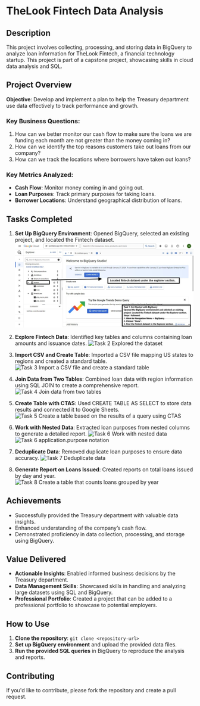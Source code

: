 # TheLook Fintech Data Analysis

## Description
This project involves collecting, processing, and storing data in BigQuery to analyze loan information for TheLook Fintech, a financial technology startup. This project is part of a capstone project, showcasing skills in cloud data analysis and SQL.

## Project Overview
**Objective**: Develop and implement a plan to help the Treasury department use data effectively to track performance and growth.

### Key Business Questions:
1. How can we better monitor our cash flow to make sure the loans we are funding each month are not greater than the money coming in?
2. How can we identify the top reasons customers take out loans from our company?
3. How can we track the locations where borrowers have taken out loans?

### Key Metrics Analyzed:
- **Cash Flow**: Monitor money coming in and going out.
- **Loan Purposes**: Track primary purposes for taking loans.
- **Borrower Locations**: Understand geographical distribution of loans.

## Tasks Completed
1. **Set Up BigQuery Environment**: Opened BigQuery, selected an existing project, and located the Fintech dataset.
   ![Locate the dataset](Capstone%20Project%20part%201.Locate%20the%20dataset.jpg)

2. **Explore Fintech Data**: Identified key tables and columns containing loan amounts and issuance dates.
   ![Task 2 Explored the dataset](screenshots/Capstone%20Project%20part%201.Task%202%20Explored%20the%20dataset.jpg)

3. **Import CSV and Create Table**: Imported a CSV file mapping US states to regions and created a standard table.
   ![Task 3 Import a CSV file and create a standard table](screenshots/Capstone%20Project%20part%201.Task%203%20Import%20a%20CSV%20file%20and%20create%20a%20standard%20table.jpg)

4. **Join Data from Two Tables**: Combined loan data with region information using SQL JOIN to create a comprehensive report.
   ![Task 4 Join data from two tables](screenshots/Capstone%20Project%20part%201.Task%204%20Join%20data%20from%20two%20tables.jpg)

5. **Create Table with CTAS**: Used CREATE TABLE AS SELECT to store data results and connected it to Google Sheets.
   ![Task 5 Create a table based on the results of a query using CTAS](screenshots/Capstone%20Project%20part%201.Task%205.%20Create%20a%20table%20based%20on%20the%20results%20of%20a%20query%20using%20CTAS.jpg)

6. **Work with Nested Data**: Extracted loan purposes from nested columns to generate a detailed report.
   ![Task 6 Work with nested data](screenshots/Capstone%20Project%20part%201.Task%206%20Work%20with%20nested%20data.jpg)
   ![Task 6 application.purpose notation](screenshots/Capstone%20Project%20part%201.Task%206%20application.purpose%20notation.jpg)

7. **Deduplicate Data**: Removed duplicate loan purposes to ensure data accuracy.
   ![Task 7 Deduplicate data](screenshots/Capstone%20Project%20part%201.Task%207.%20Deduplicate%20data.jpg)

8. **Generate Report on Loans Issued**: Created reports on total loans issued by day and year.
   ![Task 8 Create a table that counts loans grouped by year](screenshots/Capstone%20Project%20part%201.Task%208%20Create%20a%20table%20that%20counts%20loans%20grouped%20by%20year.jpg)

## Achievements
- Successfully provided the Treasury department with valuable data insights.
- Enhanced understanding of the company’s cash flow.
- Demonstrated proficiency in data collection, processing, and storage using BigQuery.

## Value Delivered
- **Actionable Insights**: Enabled informed business decisions by the Treasury department.
- **Data Management Skills**: Showcased skills in handling and analyzing large datasets using SQL and BigQuery.
- **Professional Portfolio**: Created a project that can be added to a professional portfolio to showcase to potential employers.

## How to Use
1. **Clone the repository**: `git clone <repository-url>`
2. **Set up BigQuery environment** and upload the provided data files.
3. **Run the provided SQL queries** in BigQuery to reproduce the analysis and reports.

## Contributing
If you'd like to contribute, please fork the repository and create a pull request.
